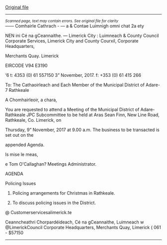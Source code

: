 [Original file](https://www.limerick.ie/sites/default/files/media/documents/2017-11/Agenda%20JPC%20District%20Subcommittee%20Meeting%20%281%29.pdf)

---
*<small>Scanned page, text may contain errors. See original file for clarity</small>*  
_—_— Comhairle Cathrach - — a
& Contae Luimnigh omni chat 2a ety

NEN ini Cé na gCeannaithe.
— Limerick City : Luimneach
& County Council
Corporate Services,
Limerick City and County Courxil,
Corporate Headquarters,

Merchants Quay.
Limerick

EIRCODE V94 E3190

‘6 t: 4353 (0) 61 557150
3” November, 2017. f: +353 (0) 61 415 266

To: The Cathaoirleach and Each Member of the Municipal District of Adare- 7
Rathkeale

A Chomhairleoir, a chara,

You are requested to attend a Meeting of the Municipal District of Adare-Rathkeale JPC
Subcommittee to be held at Aras Sean Finn, New Line Road, Rathkeale, Co. Limerick, on

Thursday, 9” November, 2017 at 9.00 a.m. The business to be transacted is set out on the

appended Agenda.

Is mise le meas,

e Tom O'Callaghan?
Meetings Administrator.

AGENDA

Policing Issues
1. Policing arrangements for Christmas in Rathkeale.

2. To discuss policing issues in the District.

@ Customerservicesalimerick.te

Ceanncheathri Chorpardéideach, Cé na gCeannaithe, Luimneach w @LimerickCouncil
Corporate Headquarters, Merchants Quay, Limerick ( 061 - $57150


---
